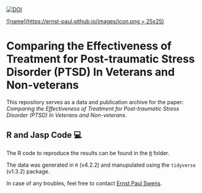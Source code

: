 <a href="https://zenodo.org/badge/latestdoi/589047648"><img src="https://zenodo.org/badge/589047648.svg" alt="DOI"></a>

[![name](https://ernst-paul.github.io/images/icon.png = 25x25)](https://ernst-paul.github.io)

# Comparing the Effectiveness of Treatment for Post-traumatic Stress Disorder (PTSD) In Veterans and Non-veterans
This repository serves as a data and publication archive for the paper: *Comparing the Effectiveness of Treatment for Post-traumatic Stress Disorder (PTSD) In Veterans and Non-veterans*.

## R and Jasp Code :computer:
The R code to reproduce the results can be found in the [`R`](/R/) folder.

The data was generated in `R` (v4.2.2) and manupulated using the `tidyverse` (v1.3.2) package. 

In case of any troubles, feel free to contact [Ernst Paul Swens](mailto:epswens@gmail.com).
